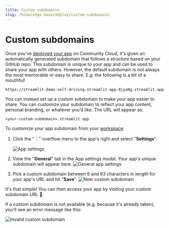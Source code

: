 ```yaml
---
title: Custom subdomains
slug: /knowledge-base/deploy/custom-subdomains
---
```


# Custom subdomains

Once you've [deployed your app](/streamlit-community-cloud/get-started/deploy-an-app) on Community Cloud, it's given an automatically generated subdomain that follows a structure based on your GitHub repo. This subdomain is unique to your app and can be used to share your app with others. However, the default subdomain is not always the most memorable or easy to share. E.g. the following is a bit of a mouthful!

`https://streamlit-demo-self-driving-streamlit-app-8jya0g.streamlit.app`

You can instead set up a custom subdomain to make your app easier to share. You can customize your subdomain to reflect your app content, personal branding, or whatever you’d like. The URL will appear as:

```
<your-custom-subdomain>.streamlit.app
```

To customize your app subdomain from your [workspace](/streamlit-community-cloud/manage-your-app#manage-your-app-from-your-workspace):

1. Click the "︙" overflow menu to the app's right and select "**Settings**".

   ![App settings](/images/streamlit-community-cloud/workspace-app-settings.png)

2. View the "**General**" tab in the App settings modal. Your app's unique subdomain will appear here.
   ![General app settings](/images/streamlit-community-cloud/workspace-app-settings-general.png)

3. Pick a custom subdomain between 6 and 63 characters in length for your app's URL and hit "**Save**".
   ![New custom subdomain](/images/streamlit-community-cloud/workspace-app-settings-general-valid-domain.png)

It's that simple! You can then access your app by visiting your custom subdomain URL 🎉.

If a custom subdomain is not available (e.g. because it's already taken), you'll see an error message like this:

![Invalid custom subdomain](/images/streamlit-community-cloud/workspace-app-settings-general-invalid-domain.png)
